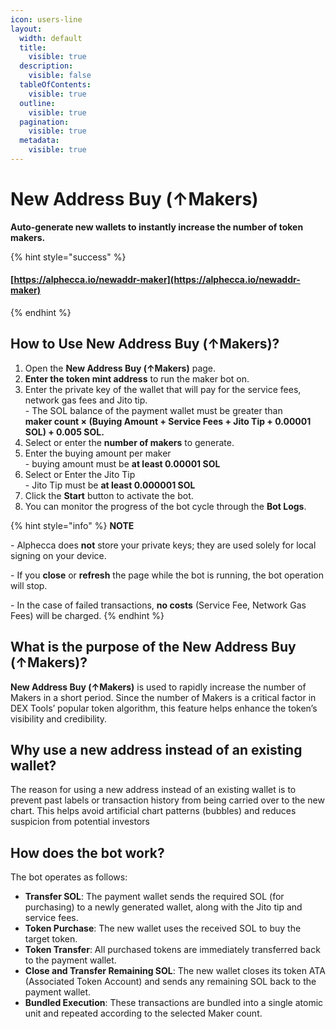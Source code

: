 ```yaml
---
icon: users-line
layout:
  width: default
  title:
    visible: true
  description:
    visible: false
  tableOfContents:
    visible: true
  outline:
    visible: true
  pagination:
    visible: true
  metadata:
    visible: true
---
```


# New Address Buy (↑Makers)

**Auto-generate new wallets to instantly increase the number of token makers.**

{% hint style="success" %}
#### [https://alphecca.io/newaddr-maker](https://alphecca.io/newaddr-maker)
{% endhint %}

## How to Use **New Address Buy (↑Makers)**?&#x20;

1. Open the **New Address Buy (↑Makers)** page.
2. **Enter the token mint address** to run the maker bot on.
3. Enter the private key of the wallet that will pay for the service fees, network gas fees and Jito tip.\
   \- The SOL balance of the payment wallet must be greater than\
   **maker count × (Buying Amount + Service Fees + Jito Tip + 0.00001 SOL) + 0.005 SOL.**
4. Select or enter the **number of makers** to generate.
5. Enter the buying amount per maker\
   \- buying amount must be **at least 0.00001 SOL**
6. Select or Enter the Jito Tip\
   \- Jito Tip must be **at least 0.000001 SOL**
7. Click the **Start** button to activate the bot.
8. You can monitor the progress of the bot cycle through the **Bot Logs**.

{% hint style="info" %}
**NOTE**

\- Alphecca does **not** store your private keys; they are used solely for local signing on your device.

\- If you **close** or **refresh** the page while the bot is running, the bot operation will stop.

\- In the case of failed transactions, **no costs** (Service Fee, Network Gas Fees) will be charged.
{% endhint %}

## What is the purpose of the **New Address Buy (↑Makers)**?

**New Address Buy (↑Makers)** is used to rapidly increase the number of Makers in a short period. Since the number of Makers is a critical factor in DEX Tools’ popular token algorithm, this feature helps enhance the token’s visibility and credibility.

## Why use a new address instead of an existing wallet?

The reason for using a new address instead of an existing wallet is to prevent past labels or transaction history from being carried over to the new chart. This helps avoid artificial chart patterns (bubbles) and reduces suspicion from potential investors

## How does the bot work?

The bot operates as follows:

* **Transfer SOL**: The payment wallet sends the required SOL (for purchasing) to a newly generated wallet, along with the Jito tip and service fees.
* **Token Purchase**: The new wallet uses the received SOL to buy the target token.
* **Token Transfer**: All purchased tokens are immediately transferred back to the payment wallet.
* **Close and Transfer Remaining SOL**: The new wallet closes its token ATA (Associated Token Account) and sends any remaining SOL back to the payment wallet.
* **Bundled Execution**: These transactions are bundled into a single atomic unit and repeated according to the selected Maker count.
